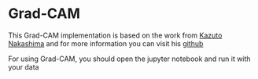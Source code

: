 # Grad-CAM

This Grad-CAM implementation is based on the work from [Kazuto Nakashima](http://kazuto1011.github.io/) and for more information you can visit his [github](https://github.com/kazuto1011/grad-cam-pytorch)

For using Grad-CAM, you should open the jupyter notebook and run it with your data